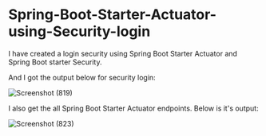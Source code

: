 # Spring-Boot-Starter-Actuator-using-Security-login

I have created a login security using Spring Boot Starter Actuator and Spring Boot starter Security.

And I got the output below for security login:

![Screenshot (819)](https://user-images.githubusercontent.com/53449205/119233092-ef2ff580-bb44-11eb-8a7d-0f135ccdf29d.png)

I also get the all Spring Boot Starter Actuator endpoints. Below is it's output:

![Screenshot (823)](https://user-images.githubusercontent.com/53449205/119233390-75007080-bb46-11eb-96a1-8719133b4690.png)

